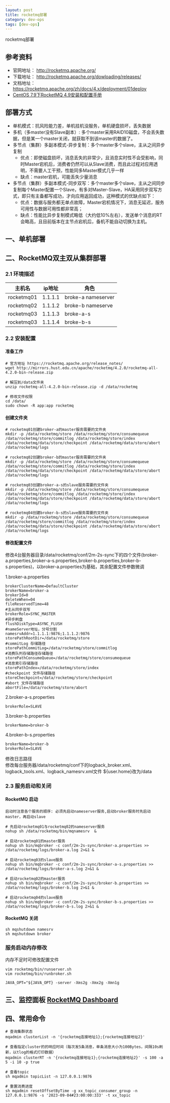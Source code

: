 ```yaml
---
layout: post
title: rocketmq部署
category: dev-ops
tags: [dev-ops]
---
```


rocketmq部署

## 参考资料
- 官网地址： http://rocketmq.apache.org/
- 下载地址： http://rocketmq.apache.org/dowloading/releases/
- 文档地址： https://rocketmq.apache.org/zh/docs/4.x/deployment/01deploy
- [CentOS 7.9下RocketMQ 4.9安装和配置手册](http://www.lushuiwan.com/3878.html)


## 部署方式
- 单机模式：抗风险能力差，单机挂机没服务，单机硬盘损坏，丢失数据
- 多机（多master没有Slave副本）: 多个master采用RAID10磁盘，不会丢失数据，但是某一个master关闭，就获取不到该master的数据了。
- 多节点（集群）多副本模式-异步复制：多个master多个slave，主从之间异步复制
  - 优点：即使磁盘损坏，消息丢失的非常少，且消息实时性不会受影响，同时Master宕机后，消费者仍然可以从Slave消费，而且此过程对应用透明，不需要人工干预，性能同多Master模式几乎一样
  - 缺点：master宕机，可能丢失少量消息
- 多节点（集群）多副本模式-同步双写：多个master多个slave，主从之间同步复制每个Master配置一个Slave，有多对Master-Slave，HA采用同步双写方式，即只有主备都写成功，才向应用返回成功，这种模式的优缺点如下：
  - 优点：数据与服务都无单点故障，Master宕机情况下，消息无延迟，服务可用性与数据可用性都非常高；
  - 缺点：性能比异步复制模式略低（大约低10%左右），发送单个消息的RT会略高，且目前版本在主节点宕机后，备机不能自动切换为主机。

## 一、单机部署

## 二、RocketMQ双主双从集群部署

### 2.1 环境描述
| 主机名 | ip地址|角色 |
|---|---|---|
|rocketmq01|1.1.1.1|broke-a nameserver|
|rocketmq02|1.1.1.2|broke-b nameserve|
|rocketmq03|1.1.1.3|broke-a-s|
|rocketmq03|1.1.1.4|broke-b-s|

### 2.2 安装配置
#### 准备工作

```
# 官方地址 https://rocketmq.apache.org/release_notes/
wget http://mirrors.hust.edu.cn/apache/rocketmq/4.2.0/rocketmq-all-4.2.0-bin-release.zip

# 解压到/data文件夹
unzip rocketmq-all-4.2.0-bin-release.zip -d /data/rocketmq

# 修改文件权限
cd /data/
sudo chown -R app:app rocketmq
```

#### 创建文件夹
```
# rocketmq01创建broker-a的master服务需要的文件夹
mkdir -p /data/rocketmq/store /data/rocketmq/store/consumequeue /data/rocketmq/store/commitlog /data/rocketmq/store/index /data/rocketmq/data/store/checkpoint /data/rocketmq/data/store/abort /data/rocketmq/logs

# rocketmq02创建broker-b的master服务需要的文件夹
mkdir -p /data/rocketmq/store /data/rocketmq/store/consumequeue /data/rocketmq/store/commitlog /data/rocketmq/store/index /data/rocketmq/data/store/checkpoint /data/rocketmq/data/store/abort /data/rocketmq/logs

# rocketmq03创建broker-a-s的slave服务需要的文件夹
mkdir -p /data/rocketmq/store /data/rocketmq/store/consumequeue /data/rocketmq/store/commitlog /data/rocketmq/store/index /data/rocketmq/data/store/checkpoint /data/rocketmq/data/store/abort /data/rocketmq/logs

# rocketmq04创建broker-b-s的slave服务需要的文件夹
mkdir -p /data/rocketmq/store /data/rocketmq/store/consumequeue /data/rocketmq/store/commitlog /data/rocketmq/store/index /data/rocketmq/data/store/checkpoint /data/rocketmq/data/store/abort /data/rocketmq/logs
```

#### 修改配置文件
修改4台服务器目录/data/rocketmq/conf/2m-2s-sync下的四个文件(broker-a.properties,broker-a-s.properties,broker-b.properties,broker-b-s.properties)，以broker-a.properties为基础，其余配置文件参数微调

1.broker-a.properties 
```
brokerClusterName=DefaultCluster
brokerName=broker-a
brokerId=0
deleteWhen=04
fileReservedTime=48
#主从同步双写
brokerRole=SYNC_MASTER
#异步刷盘
flushDiskType=ASYNC_FLUSH
#nameServer地址，分号分割
namesrvAddr=1.1.1.1:9876;1.1.1.2:9876
storePathRootDir=/data/rocketmq/store
#commitLog 存储路径
storePathCommitLog=/data/rocketmq/store/commitlog
#消费队列存储路径存储路径
storePathConsumeQueue=/data/rocketmq/store/consumequeue
#消息索引存储路径
storePathIndex=/data/rocketmq/store/index
#checkpoint 文件存储路径
storeCheckpoint=/data/rocketmq/store/checkpoint
#abort 文件存储路径
abortFile=/data/rocketmq/store/abort
```

2.broker-a-s.properties  
```
brokerRole=SLAVE
```

3.broker-b.properties  
```
brokerName=broker-b
```

4.broker-b-s.properties  
```
brokerName=broker-b
brokerRole=SLAVE
```

修改日志路径    
修改每台服务器/data/rocketmq/conf下的logback_broker.xml、logback_tools.xml、logback_namesrv.xml文件
${user.home}改为/data

### 2.3 服务启动和关闭

#### RocketMQ 启动
```
启动时注意各个服务的顺序: 必须先启动nameserver服务,启动broker服务时先启动master，再启动slave

# 先启动rocketmq01与rocketmq02的nameserver服务
nohup sh /data/rocketmq/bin/mqnamesrv  &

# 启动rocketmq01的master服务
nohup sh bin/mqbroker -c conf/2m-2s-sync/broker-a.properties >> /data/rocketmq/logs/broker-a.log 2>&1 &

# 启动rocketmq03的slave服务
nohup sh bin/mqbroker -c conf/2m-2s-sync/broker-a-s.properties >> /data/rocketmq/logs/broker-a-s.log 2>&1 &

# 启动rocketmq02的master服务
nohup sh bin/mqbroker -c conf/2m-2s-sync/broker-b.properties >> /data/rocketmq/logs/broker-b.log 2>&1 &

# 启动rocketmq04的slave服务
nohup sh bin/mqbroker -c conf/2m-2s-sync/broker-b-s.properties >> /data/rocketmq/logs/broker-b-s.log 2>&1 &

```

#### RocketMQ 关闭
```
sh mqshutdown namesrv
sh mqshutdown broker
```

### 服务启动内存修改
内存不足时可修改配置文件
```
vim rocketmq/bin/runserver.sh
vim rocketmq/bin/runbroker.sh

JAVA_OPT="${JAVA_OPT} -server -Xms2g -Xmx2g -Xmn1g

```

## 三、监控面板 [RocketMQ Dashboard](https://rocketmq.apache.org/zh/docs/4.x/deployment/03Dashboard/)

## 四、常用命令
``` 
# 查询集群状态
mqadmin clusterList -n '{rocketmq连接地址1};{rocketmq连接地址2}'
 
# 查看指定cluster的的响应时间（每次发5条消息，单条消息大小为100Bytes，间隔10s刷新，以tlog的格式打印数据）
mqadmin clusterRT -n '{rocketmq连接地址1};{rocketmq连接地址2}' -s 100 -a 5 -i 10 -p true

# 查看topic
sh mqadmin topicList -n 127.0.0.1:9876

# 重置消费进度
sh mqadmin resetOffsetByTime -g xx_topic_consumer_group -n 127.0.0.1:9876 -s '2023-09-04#23:00:00:333' -t xx_topic 
```
